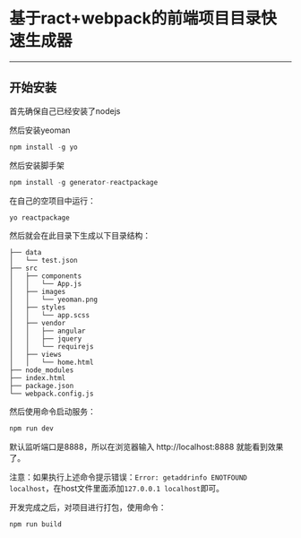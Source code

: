# 基于ract+webpack的前端项目目录快速生成器

------------

 ## 开始安装

首先确保自己已经安装了nodejs

然后安装yeoman

```js
npm install -g yo
```


然后安装脚手架

```js
npm install -g generator-reactpackage
```


在自己的空项目中运行：

```js
yo reactpackage
```

然后就会在此目录下生成以下目录结构：

    ├── data
    │   └── test.json
    ├── src
    │   ├── components
    │   │   └── App.js
    │   ├── images
    │   │   └── yeoman.png
    │   ├── styles
    │   │   └── app.scss
    │   ├── vendor
    │   │   ├── angular
    │   │   ├── jquery
    │   │   └── requirejs
    │   ├── views
    │   │   └── home.html
    ├── node_modules
    ├── index.html
    ├── package.json
    └── webpack.config.js


然后使用命令启动服务：

```js
npm run dev
```
默认监听端口是8888，所以在浏览器输入 http://localhost:8888 就能看到效果了。

注意：如果执行上述命令提示错误：`Error: getaddrinfo ENOTFOUND localhost`，在host文件里面添加`127.0.0.1 localhost`即可。


开发完成之后，对项目进行打包，使用命令：

```js
npm run build
```
